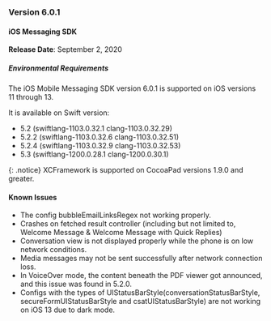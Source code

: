 ### Version 6.0.1
#### iOS Messaging SDK

**Release Date**: September 2, 2020

##### Environmental Requirements
The iOS Mobile Messaging SDK version 6.0.1 is supported on iOS versions 11 through 13. 

It is available on Swift version:
- 5.2 (swiftlang-1103.0.32.1 clang-1103.0.32.29)
- 5.2.2 (swiftlang-1103.0.32.6 clang-1103.0.32.51)
- 5.2.4 (swiftlang-1103.0.32.9 clang-1103.0.32.53)
- 5.3 (swiftlang-1200.0.28.1 clang-1200.0.30.1)

{: .notice} 
XCFramework is supported on CocoaPad versions 1.9.0 and greater.


#### Known Issues 
* The config bubbleEmailLinksRegex not working properly.
* Crashes on fetched result controller (including but not limited to, Welcome Message & Welcome Message with Quick Replies)
* Conversation view is not displayed properly while the phone is on low network conditions.
* Media messages may not be sent successfully after network connection loss.
* In VoiceOver mode, the content beneath the PDF viewer got announced, and this issue was found in 5.2.0.
* Configs with the types of UIStatusBarStyle(conversationStatusBarStyle, secureFormUIStatusBarStyle and csatUIStatusBarStyle) are not working on iOS 13 due to dark mode.


